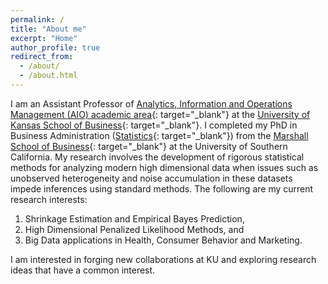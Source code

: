 ```yaml
---
permalink: /
title: "About me"
excerpt: "Home"
author_profile: true
redirect_from: 
  - /about/
  - /about.html
---
```


I am an Assistant Professor of [Analytics, Information and Operations Management (AIO) academic area](https://business.ku.edu/research-and-faculty/analytics-information-operations-management){: target="_blank"} at the [University of Kansas School of Business](https://business.ku.edu/){: target="_blank"}. I completed my PhD in Business Administration ([Statistics](http://faculty.marshall.usc.edu/gareth-james/StatGroup/){: target="_blank"}) from the [Marshall School of Business](https://www.marshall.usc.edu/){: target="_blank"} at the University of Southern California. My research involves the development of rigorous statistical methods for analyzing modern high dimensional data when issues such as unobserved heterogeneity and noise accumulation in these datasets impede inferences using standard methods. The following are my current research interests: 

1. Shrinkage Estimation and Empirical Bayes Prediction,
2. High Dimensional Penalized Likelihood Methods, and
3. Big Data applications in Health, Consumer Behavior and Marketing.

I am interested in forging new collaborations at KU and exploring research ideas that have a common interest. 
